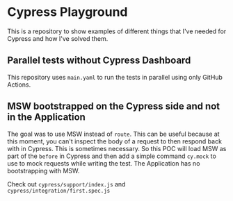 # Cypress Playground

This is a repository to show examples of different things that I've needed for
Cypress and how I've solved them.

## Parallel tests without Cypress Dashboard

This repository uses `main.yaml` to run the tests in parallel using only GitHub
Actions.

## MSW bootstrapped on the Cypress side and not in the Application

The goal was to use MSW instead of `route`. This can be useful because at this
moment, you can't inspect the body of a request to then respond back with in
Cypress. This is sometimes necessary. So this POC will load MSW as part of the
`before` in Cypress and then add a simple command `cy.mock` to use to mock
requests while writing the test. The Application has no bootstrapping with MSW.

Check out `cypress/support/index.js` and `cypress/integration/first.spec.js`
